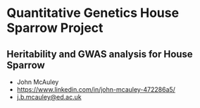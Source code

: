 # Quantitative Genetics House Sparrow Project
## Heritability and GWAS analysis for House Sparrow
- John McAuley
- https://www.linkedin.com/in/john-mcauley-472286a5/
- j.b.mcauley@ed.ac.uk
